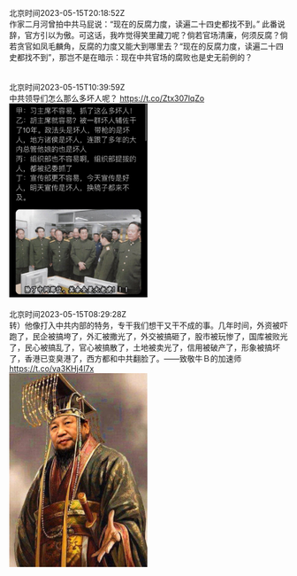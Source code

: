 北京时间2023-05-15T20:18:52Z<br>作家二月河曾拍中共马屁说：“现在的反腐力度，读遍二十四史都找不到。”
此番说辞，官方引以为傲。可这话，我咋觉得笑里藏刀呢？倘若官场清廉，何须反腐？倘若贪官如凤毛麟角，反腐的力度又能大到哪里去？“现在的反腐力度，读遍二十四史都找不到”，那岂不是在暗示：现在中共官场的腐败也是史无前例的？<br><br><br>北京时间2023-05-15T10:39:59Z<br>中共领导们怎么那么多坏人呢？ https://t.co/Ztx307lqZo<br><img src='/temp/image/2023/u-Month-5/1657938851183165440_0.jpg' width='250' height='350'><br><br>北京时间2023-05-15T08:29:28Z<br>转）他像打入中共内部的特务，专干我们想干又干不成的事。几年时间，外资被吓跑了，民企被搞垮了，外汇被撒光了，外交被搞砸了，股市被玩惨了，国库被败光了，民心被搞乱了，官心被搞散了，土地被卖光了，信用被破产了，形象被搞坏了，香港已变臭港了，西方都和中共翻脸了。——致敬牛Ｂ的加速师 https://t.co/va3KHj4l7x<br><img src='/temp/image/2023/u-Month-5/1657906006095962113_0.jpg' width='250' height='350'><br><br>